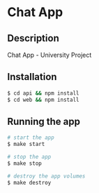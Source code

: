 # Chat App

## Description

Chat App - University Project

## Installation

```bash
$ cd api && npm install
$ cd web && npm install
```

## Running the app

```bash
# start the app
$ make start

# stop the app
$ make stop

# destroy the app volumes
$ make destroy
```
